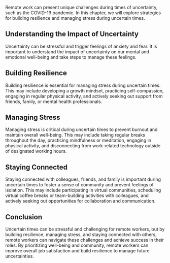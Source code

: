 
Remote work can present unique challenges during times of uncertainty, such as the COVID-19 pandemic. In this chapter, we will explore strategies for building resilience and managing stress during uncertain times.

Understanding the Impact of Uncertainty
--------------------------------------------------

Uncertainty can be stressful and trigger feelings of anxiety and fear. It is important to understand the impact of uncertainty on our mental and emotional well-being and take steps to manage these feelings.

Building Resilience
------------------------------

Building resilience is essential for managing stress during uncertain times. This may include developing a growth mindset, practicing self-compassion, engaging in regular physical activity, and actively seeking out support from friends, family, or mental health professionals.

Managing Stress
--------------------------

Managing stress is critical during uncertain times to prevent burnout and maintain overall well-being. This may include taking regular breaks throughout the day, practicing mindfulness or meditation, engaging in physical activity, and disconnecting from work-related technology outside of designated working hours.

Staying Connected
----------------------------

Staying connected with colleagues, friends, and family is important during uncertain times to foster a sense of community and prevent feelings of isolation. This may include participating in virtual communities, scheduling virtual coffee breaks or team-building activities with colleagues, and actively seeking out opportunities for collaboration and communication.

Conclusion
----------

Uncertain times can be stressful and challenging for remote workers, but by building resilience, managing stress, and staying connected with others, remote workers can navigate these challenges and achieve success in their roles. By prioritizing well-being and community, remote workers can improve overall job satisfaction and build resilience to manage future uncertainties.
